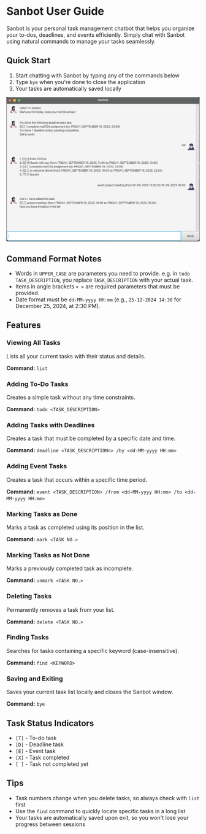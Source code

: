 # Sanbot User Guide

Sanbot is your personal task management chatbot that helps you organize your to-dos, deadlines, and events efficiently. Simply chat with Sanbot using natural commands to manage your tasks seamlessly.

## Quick Start

1. Start chatting with Sanbot by typing any of the commands below
2. Type `bye` when you're done to close the application
3. Your tasks are automatically saved locally

![Sanbot Interface](Ui.png)

## Command Format Notes

* Words in `UPPER_CASE` are parameters you need to provide. e.g. in `todo TASK_DESCRIPTION`, you replace `TASK_DESCRIPTION` with your actual task.
* Items in angle brackets `< >` are required parameters that must be provided.
* Date format must be `dd-MM-yyyy HH:mm` (e.g., `25-12-2024 14:30` for December 25, 2024, at 2:30 PM).

## Features

### Viewing All Tasks

Lists all your current tasks with their status and details.

**Command:** `list`

### Adding To-Do Tasks

Creates a simple task without any time constraints.

**Command:** `todo <TASK_DESCRIPTION>`

### Adding Tasks with Deadlines

Creates a task that must be completed by a specific date and time.

**Command:** `deadline <TASK_DESCRIPTIONn> /by <dd-MM-yyyy HH:mm>`

### Adding Event Tasks

Creates a task that occurs within a specific time period.

**Command:** `event <TASK_DESCRIPTION> /from <dd-MM-yyyy HH:mm> /to <dd-MM-yyyy HH:mm>`

### Marking Tasks as Done

Marks a task as completed using its position in the list.

**Command:** `mark <TASK NO.>`

### Marking Tasks as Not Done

Marks a previously completed task as incomplete.

**Command:** `unmark <TASK NO.>`

### Deleting Tasks

Permanently removes a task from your list.

**Command:** `delete <TASK NO.>`

### Finding Tasks

Searches for tasks containing a specific keyword (case-insensitive).

**Command:** `find <KEYWORD>`

### Saving and Exiting

Saves your current task list locally and closes the Sanbot window.

**Command:** `bye`

## Task Status Indicators

* `[T]` - To-do task
* `[D]` - Deadline task
* `[E]` - Event task
* `[X]` - Task completed
* `[ ]` - Task not completed yet

## Tips

* Task numbers change when you delete tasks, so always check with `list` first
* Use the `find` command to quickly locate specific tasks in a long list
* Your tasks are automatically saved upon exit, so you won't lose your progress between sessions
